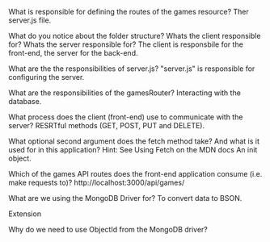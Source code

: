 What is responsible for defining the routes of the games resource?
Ther server.js file.

What do you notice about the folder structure? Whats the client responsible for? Whats the server responsible for?
The client is responsbile for the front-end, the server for the back-end.

What are the the responsibilities of server.js?
"server.js" is responsible for configuring the server.

What are the responsibilities of the gamesRouter?
Interacting with the database.

What process does the client (front-end) use to communicate with the server?
RESRTful methods (GET, POST, PUT and DELETE).

What optional second argument does the fetch method take? And what is it used for in this application? Hint: See Using 
Fetch on the MDN docs
An init object.

Which of the games API routes does the front-end application consume (i.e. make requests to)?
http://localhost:3000/api/games/

What are we using the MongoDB Driver for?
To convert data to BSON.


Extension

Why do we need to use ObjectId from the MongoDB driver?
